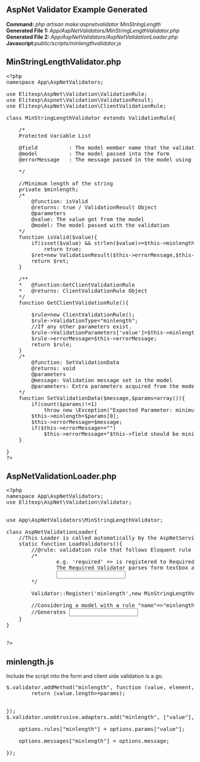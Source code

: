 ## AspNet Validator Example Generated

<b>Command: </b><i>php artisan make:aspnetvalidator MinStringLength</i><br/>
<b>Generated File 1: </b><i>App/AspNetValidators/MinStringLengthValidator.php</i><br/>
<b>Generated File 2: </b><i>App/AspNetValidators/AspNetValidationLoader.php</i><br/>
<b>Javascript:</b><i>public/scripts/minlengthvalidator.js</i><br/>

## MinStringLengthValidator.php

<pre>
&lt;?php
namespace App\AspNetValidators;

use Elitexp\AspNet\Validation\ValidationRule;
use Elitexp\Aspnet\Validation\ValidationResult;
use Elitexp\AspNet\Validation\ClientValidationRule;

class MinStringLengthValidator extends ValidationRule{		
	
	/*
	Protected Variable List

	@field 			: The model member name that the validator is working against
	@model 			: The model passed into the form
	@errorMessage 	: The message passed in the model using messages array

	*/

	//Minimum length of the string
	private $minlength;
	/*
		@function: isValid
		@returns: true / ValidationResult Object
		@parameters
		@value: The value got from the model
		@model: The model passed with the validation
	*/
	function isValid($value){		
		if(isset($value) && strlen($value)>=$this->minlength)
			return true;
		$ret=new ValidationResult($this->errorMessage,$this->field);
		return $ret;
	}

	/**
	*	@function:GetClientValidationRule
	*	@returns: ClientValidationRule Object
	*/
	function GetClientValidationRule(){

		$rule=new ClientValidationRule();
		$rule->ValidationType="minlength";
		//If any other parameters exist.
		$rule->ValidationParameters['value']=$this->minlength;
		$rule->errorMessage=$this->errorMessage;
		return $rule;
	}
	/*
		@function: SetValidationData
		@returns: void
		@parameters
		@message: Validation message set in the model
		@parameters: Extra parameters acquired from the model
	*/
	function SetValidationData($message,$params=array()){
		if(count($params)!=1)		
			throw new \Exception("Expected Parameter: minimum length of the string.");
		$this->minlength=$params[0];
		$this->errorMessage=$message;	
		if($this->errorMessage=="")		
			$this->errorMessage="$this->field should be minimum $this->minlength characters long.";
	}
	
}
?&gt;
</pre>

## AspNetValidationLoader.php

<pre>
&lt;?php
namespace App\AspNetValidators;
use Elitexp\AspNet\Validation\Validator;


use App\AspNetValidators\MinStringLengthValidator;

class AspNetValidationLoader{
	//This Loader is called automatically by the AspNetServiceProvider when it is registered.
	static function LoadValidators(){	
		//@rule: validation rule that follows Eloquent rule
		/*
				e.g. 'required' => is registered to RequiredValidator()	
				The Required Validator parses form textbox as:
				<input type='text' data-val-required='some message' data-val='true'/>
		*/			
		
		Validator::Register('minlength',new MinStringLengthValidator());

		//Considering a model with a rule "name"=>"minlength:7" 
		//Generates <input type="text" name ="name" data-val-minlength="Some message" data-val-min-length-value="7" data-val="true"/>
	}
}


?&gt;
</pre>

## minlength.js
Include the script into the form and client side validation is a go.

<pre>
$.validator.addMethod("minlength", function (value, element, params) {
    	return (value.length>=params);  	
    
 
});
$.validator.unobtrusive.adapters.add("minlength", ["value"], function (options) {    
    
    options.rules["minlength"] = options.params["value"];
    
    options.messages["minlength"] = options.message;
    
});


</pre>